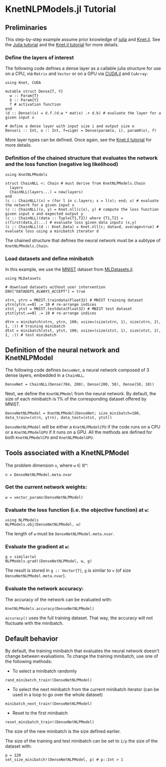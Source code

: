 # KnetNLPModels.jl Tutorial

## Preliminaries
This step-by-step example assume prior knowledge of [julia](https://julialang.org/) and [Knet.jl](https://github.com/denizyuret/Knet.jl.git).
See the [Julia tutorial](https://julialang.org/learning/) and the [Knet.jl tutorial](https://github.com/denizyuret/Knet.jl/tree/master/tutorial) for more details.

### Define the layers of interest
The following code defines a dense layer as a callable julia structure for use on a CPU, via `Matrix` and `Vector` or on a GPU via [CUDA.jl](https://github.com/JuliaGPU/CUDA.jl) and `CuArray`:
```@example KnetNLPModel
using Knet, CUDA

mutable struct Dense{T, Y}
  w :: Param{T}
  b :: Param{Y}
  f # activation function
end
(d :: Dense)(x) = d.f.(d.w * mat(x) .+ d.b) # evaluate the layer for a given input x

# define a dense layer with input size i and output size o
Dense(i :: Int, o :: Int, f=sigm) = Dense(param(o, i), param0(o), f)
```
More layer types can be defined.
Once again, see the [Knet.jl tutorial](https://github.com/denizyuret/Knet.jl/tree/master/tutorial) for more details.

### Definition of the chained structure that evaluates the network and the loss function (negative log likelihood)
```@example KnetNLPModel
using KnetNLPModels

struct ChainNLL <: Chain # must derive from KnetNLPModels.Chain
  layers
  ChainNLL(layers...) = new(layers)
end
(c :: ChainNLL)(x) = (for l in c.layers; x = l(x); end; x) # evaluate the network for a given input x
(c :: ChainNLL)(x, y) = Knet.nll(c(x), y) # compute the loss function given input x and expected output y
(c :: ChainNLL)(data :: Tuple{T1,T2}) where {T1,T2} = c(first(data,2)...) # evaluate loss given data inputs (x,y)
(c :: ChainNLL)(d :: Knet.Data) = Knet.nll(c; data=d, average=true) # evaluate loss using a minibatch iterator d
```
The chained structure that defines the neural network must be a subtype of `KnetNLPModels.Chain`.

### Load datasets and define minibatch
In this example, we use the [MNIST](https://juliaml.github.io/MLDatasets.jl/stable/datasets/MNIST/) dataset from [MLDatasets.jl](https://github.com/JuliaML/MLDatasets.jl.git).
```@example KnetNLPModel
using MLDatasets

# download datasets without user intervention
ENV["DATADEPS_ALWAYS_ACCEPT"] = true 

xtrn, ytrn = MNIST.traindata(Float32) # MNIST training dataset
ytrn[ytrn.==0] .= 10 # re-arrange indices
xtst, ytst = MNIST.testdata(Float32) # MNIST test dataset
ytst[ytst.==0] .= 10 # re-arrange indices

dtrn = minibatch(xtrn, ytrn, 100; xsize=(size(xtrn, 1), size(xtrn, 2), 1, :)) # training minibatch
dtst = minibatch(xtst, ytst, 100; xsize=(size(xtst, 1), size(xtst, 2), 1, :)) # test minibatch
```

## Definition of the neural network and KnetNLPModel
The following code defines `DenseNet`, a neural network composed of 3 dense layers, embedded in a `ChainNLL`.
```@example KnetNLPModel
DenseNet = ChainNLL(Dense(784, 200), Dense(200, 50), Dense(50, 10))
```
Next, we define the `KnetNLPModel` from the neural network.
By default, the size of each minibatch is 1% of the corresponding dataset offered by MNIST.
```@example KnetNLPModel
DenseNetNLPModel = KnetNLPModel(DenseNet; size_minibatch=100, data_train=(xtrn, ytrn), data_test=(xtst, ytst))
```

`DenseNetNLPModel` will be either a `KnetNLPModelCPU` if the code runs on a CPU or a `KnetNLPModelGPU` if it runs on a GPU.
All the methods are defined for both `KnetNLPModelCPU` and `KnetNLPModelGPU`.

## Tools associated with a KnetNLPModel
The problem dimension `n`, where `w` ∈ ℝⁿ:
```@example KnetNLPModel
n = DenseNetNLPModel.meta.nvar
```

### Get the current network weights:
```@example KnetNLPModel
w = vector_params(DenseNetNLPModel)
```

### Evaluate the loss function (i.e. the objective function) at `w`:
```@example KnetNLPModel
using NLPModels
NLPModels.obj(DenseNetNLPModel, w)
```
The length of `w` must be `DenseNetNLPModel.meta.nvar`.

### Evaluate the gradient at `w`:
```@example KnetNLPModel
g = similar(w)
NLPModels.grad!(DenseNetNLPModel, w, g)
```
The result is stored in `g :: Vector{T}`, `g` is similar to `v` (of size `DenseNetNLPModel.meta.nvar`).

### Evaluate the network accuracy:
The accuracy of the network can be evaluated with:
```@example KnetNLPModel
KnetNLPModels.accuracy(DenseNetNLPModel)
```
`accuracy()` uses the full training dataset.
That way, the accuracy will not fluctuate with the minibatch.

## Default behavior
By default, the training minibatch that evaluates the neural network doesn't change between evaluations.
To change the training minibatch, use one of the following methods:
* To select a minibatch randomly
```@example KnetNLPModel
rand_minibatch_train!(DenseNetNLPModel)
```
* To select the next minibatch from the current minibatch iterator (can be used in a loop to go over the whole dataset)
```@example KnetNLPModel
minibatch_next_train!(DenseNetNLPModel)
```
* Reset to the first minibatch
```@example KnetNLPModel
reset_minibatch_train!(DenseNetNLPModel)
```

The size of the new minibatch is the size defined earlier.

The size of the training and test minibatch can be set to `1/p` the size of the dataset with:
```@example KnetNLPModel
p = 120
set_size_minibatch!(DenseNetNLPModel, p) # p::Int > 1
```